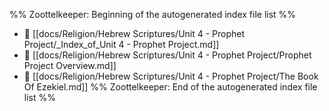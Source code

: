 %% Zoottelkeeper: Beginning of the autogenerated index file list  %%
- 📄 [[docs/Religion/Hebrew Scriptures/Unit 4 - Prophet Project/_Index_of_Unit 4 - Prophet Project.md]]
- 📄 [[docs/Religion/Hebrew Scriptures/Unit 4 - Prophet Project/Prophet Project Overview.md]]
- 📄 [[docs/Religion/Hebrew Scriptures/Unit 4 - Prophet Project/The Book Of Ezekiel.md]]
%% Zoottelkeeper: End of the autogenerated index file list  %%
